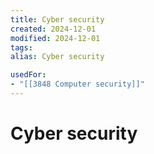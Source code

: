 ```yaml
---
title: Cyber security
created: 2024-12-01
modified: 2024-12-01
tags: 
alias: Cyber security

usedFor:
- "[[3848 Computer security]]"
---
```

# Cyber security
